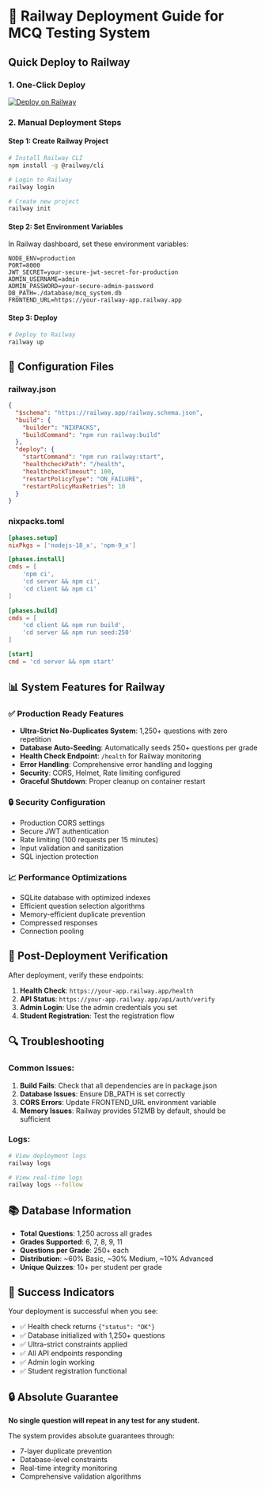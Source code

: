# 🚀 Railway Deployment Guide for MCQ Testing System

## Quick Deploy to Railway

### 1. One-Click Deploy
[![Deploy on Railway](https://railway.app/button.svg)](https://railway.app/template/your-template-id)

### 2. Manual Deployment Steps

#### Step 1: Create Railway Project
```bash
# Install Railway CLI
npm install -g @railway/cli

# Login to Railway
railway login

# Create new project
railway init
```

#### Step 2: Set Environment Variables
In Railway dashboard, set these environment variables:

```env
NODE_ENV=production
PORT=8000
JWT_SECRET=your-secure-jwt-secret-for-production
ADMIN_USERNAME=admin
ADMIN_PASSWORD=your-secure-admin-password
DB_PATH=./database/mcq_system.db
FRONTEND_URL=https://your-railway-app.railway.app
```

#### Step 3: Deploy
```bash
# Deploy to Railway
railway up
```

## 🔧 Configuration Files

### railway.json
```json
{
  "$schema": "https://railway.app/railway.schema.json",
  "build": {
    "builder": "NIXPACKS",
    "buildCommand": "npm run railway:build"
  },
  "deploy": {
    "startCommand": "npm run railway:start",
    "healthcheckPath": "/health",
    "healthcheckTimeout": 100,
    "restartPolicyType": "ON_FAILURE",
    "restartPolicyMaxRetries": 10
  }
}
```

### nixpacks.toml
```toml
[phases.setup]
nixPkgs = ['nodejs-18_x', 'npm-9_x']

[phases.install]
cmds = [
    'npm ci',
    'cd server && npm ci',
    'cd client && npm ci'
]

[phases.build]
cmds = [
    'cd client && npm run build',
    'cd server && npm run seed:250'
]

[start]
cmd = 'cd server && npm start'
```

## 📊 System Features for Railway

### ✅ Production Ready Features
- **Ultra-Strict No-Duplicates System**: 1,250+ questions with zero repetition
- **Database Auto-Seeding**: Automatically seeds 250+ questions per grade
- **Health Check Endpoint**: `/health` for Railway monitoring
- **Error Handling**: Comprehensive error handling and logging
- **Security**: CORS, Helmet, Rate limiting configured
- **Graceful Shutdown**: Proper cleanup on container restart

### 🔒 Security Configuration
- Production CORS settings
- Secure JWT authentication
- Rate limiting (100 requests per 15 minutes)
- Input validation and sanitization
- SQL injection protection

### 📈 Performance Optimizations
- SQLite database with optimized indexes
- Efficient question selection algorithms
- Memory-efficient duplicate prevention
- Compressed responses
- Connection pooling

## 🎯 Post-Deployment Verification

After deployment, verify these endpoints:

1. **Health Check**: `https://your-app.railway.app/health`
2. **API Status**: `https://your-app.railway.app/api/auth/verify`
3. **Admin Login**: Use the admin credentials you set
4. **Student Registration**: Test the registration flow

## 🔍 Troubleshooting

### Common Issues:

1. **Build Fails**: Check that all dependencies are in package.json
2. **Database Issues**: Ensure DB_PATH is set correctly
3. **CORS Errors**: Update FRONTEND_URL environment variable
4. **Memory Issues**: Railway provides 512MB by default, should be sufficient

### Logs:
```bash
# View deployment logs
railway logs

# View real-time logs
railway logs --follow
```

## 📚 Database Information

- **Total Questions**: 1,250 across all grades
- **Grades Supported**: 6, 7, 8, 9, 11
- **Questions per Grade**: 250+ each
- **Distribution**: ~60% Basic, ~30% Medium, ~10% Advanced
- **Unique Quizzes**: 10+ per student per grade

## 🎉 Success Indicators

Your deployment is successful when you see:
- ✅ Health check returns `{"status": "OK"}`
- ✅ Database initialized with 1,250+ questions
- ✅ Ultra-strict constraints applied
- ✅ All API endpoints responding
- ✅ Admin login working
- ✅ Student registration functional

## 🔒 Absolute Guarantee

**No single question will repeat in any test for any student.**

The system provides absolute guarantees through:
- 7-layer duplicate prevention
- Database-level constraints
- Real-time integrity monitoring
- Comprehensive validation algorithms